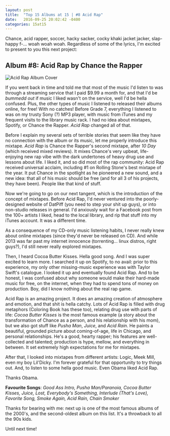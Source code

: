 ```yaml
---
layout: post
title:  "Top 15 Albums at 15 | #8 Acid Rap"
date:   2016-09-25 20:02:42 -0400
categories: 15at15
---
```


Chance, acid rapper, soccer, hacky sacker, cocky khaki jacket jacker, slap-happy f-... woah woah woah. Regardless of some of the lyrics, I'm excited to present to you this next project:

## Album #8: Acid Rap by Chance the Rapper

![Acid Rap Album Cover]({{site.baseurl}}/img/albums/acid-rap.jpg)

If you went back in time and told me that most of the music I'd listen to was through a streaming service that I paid $9.99 a month for, and that I'd be *bummedd out* if music I liked wasn't on the service, well I'd be hella confused. Plus, the other types of music I listened to released their albums online, for free! With no catches! Before Grade 7, everything I listened to was on my trusty Sony (?) MP3 player, with music from iTunes and my frequent visits to the library music rack. I had no idea about mixtapes, Spotify, or Chance the Rapper. *Acid Rap* changed all of that.

Before I explain my several sets of terrible stories that seem like they have no connection with the album or its music, let me properly introduce this mixtape. *Acid Rap* is Chance the Rapper's second mixtape, after *10 Day* (which received mixed reviews). It mixes Chance's very upbeat, life-enjoying new rap vibe with the dark undertones of heavy drug use and lessons about life. I liked it, and so did most of the rap community: Acid Rap received universal acclaim, including #1 on Rolling Stone's best mixtape of the year. It put Chance in the spotlight as he pioneered a new sound, and a new idea: that all of his music should be free (and for all 3 of his projects, they have been). People like that kind of stuff.

Now we're going to go on our next tangent, which is the introduction of the concept of mixtapes. Before Acid Rap, I'd never ventured into the poorly-designed website of DatPiff (you need to step your shit up guys), or into non-studio releases in general. I'd anxiously wait for a Facebook post from the 100+ artists I liked, head to the local library, and rip that stuff into my iTunes account. It was a different time.

As a consequence of my CD-only music listening habits, I never really knew about online mixtapes (since they'd never be released on CD). And while 2013 was far past my internet innocence (torrenting... linux distros, right guys?), I'd still never really explored mixtapes.

Then, I heard Cocoa Butter Kisses. Hella good song. And I was super excited to learn more. I searched it up on Spotify, to no avail: prior to this experience, my only other missing-music experience was with Taylor Swift's catalogue. I looked it up and eventually found Acid Rap. And to be honest, I was confused about why someone would make their hard-made music for free, on the internet, when they had to spend tons of money on production. Boy, did I know nothing about the real rap game.

Acid Rap is an amazing project. It does an amazing creation of atmosphere and emotion, and that shit is hella catchy. Lots of Acid Rap is filled with drug metaphors (Coloring Book has these too), relating drug use with parts of life: *Cocoa Butter Kisses* is the most famous example (a story about the transformation of Chance as a person, and his relationship with his mom), but we also got stuff like *Pusha Man*, *Juice*, and *Acid Rain*. He paints a beautiful, grounded picture about coming-of-age, life in Chicago, and personal relationships. He's a good, hearty rapper; his features are well-collected and talented; production is hype, mellow, and everything in between. It set extremely high expectations for me for mixtapes.

After that, I looked into mixtapes from different artists: Logic, Meek Mill, even my boy Lil'Dicky. I'm forever grateful for that opportunity to try things out. And, to listen to some hella good music. Even Obama liked Acid Rap.

Thanks Obama.

**Favourite Songs**: *Good Ass Intro, Pusha Man/Paranoia, Cocoa Butter Kisses, Juice, Lost, Everybody's Something, Interlude (That's Love), Favorite Song, Smoke Again, Acid Rain, Chain Smoker*

Thanks for bearing with me: next up is one of the most famous albums of the 2000's, and the second-oldest album on this list. It's a throwback to all the 90s kids.

Until next time!
